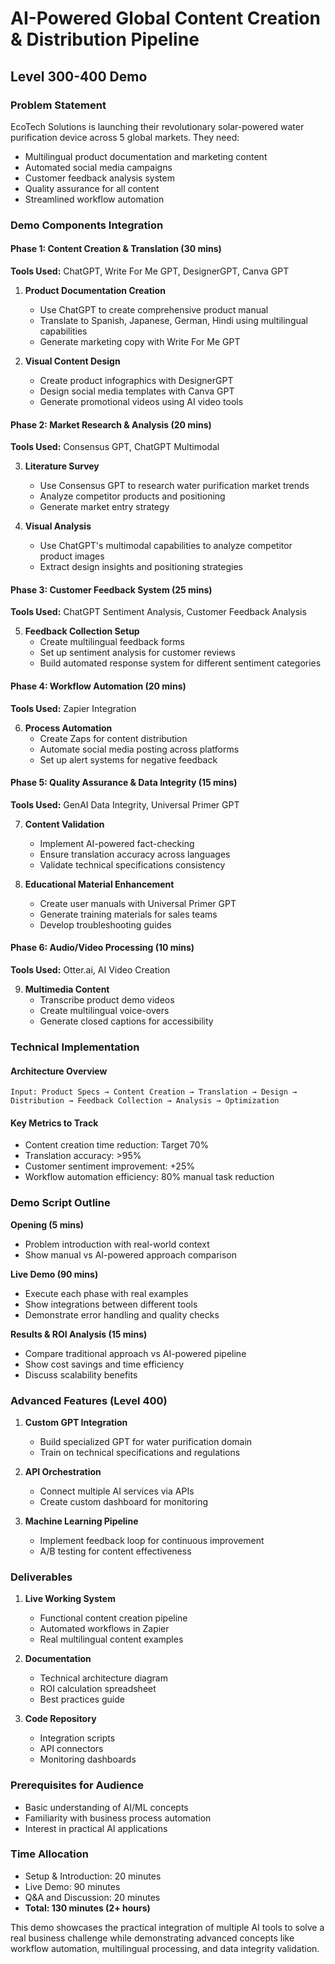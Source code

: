 # AI-Powered Global Content Creation & Distribution Pipeline
## Level 300-400 Demo

### Problem Statement
EcoTech Solutions is launching their revolutionary solar-powered water purification device across 5 global markets. They need:
- Multilingual product documentation and marketing content
- Automated social media campaigns
- Customer feedback analysis system
- Quality assurance for all content
- Streamlined workflow automation

### Demo Components Integration

#### Phase 1: Content Creation & Translation (30 mins)
**Tools Used:** ChatGPT, Write For Me GPT, DesignerGPT, Canva GPT

1. **Product Documentation Creation**
   - Use ChatGPT to create comprehensive product manual
   - Translate to Spanish, Japanese, German, Hindi using multilingual capabilities
   - Generate marketing copy with Write For Me GPT

2. **Visual Content Design**
   - Create product infographics with DesignerGPT
   - Design social media templates with Canva GPT
   - Generate promotional videos using AI video tools

#### Phase 2: Market Research & Analysis (20 mins)
**Tools Used:** Consensus GPT, ChatGPT Multimodal

3. **Literature Survey**
   - Use Consensus GPT to research water purification market trends
   - Analyze competitor products and positioning
   - Generate market entry strategy

4. **Visual Analysis**
   - Use ChatGPT's multimodal capabilities to analyze competitor product images
   - Extract design insights and positioning strategies

#### Phase 3: Customer Feedback System (25 mins)
**Tools Used:** ChatGPT Sentiment Analysis, Customer Feedback Analysis

5. **Feedback Collection Setup**
   - Create multilingual feedback forms
   - Set up sentiment analysis for customer reviews
   - Build automated response system for different sentiment categories

#### Phase 4: Workflow Automation (20 mins)
**Tools Used:** Zapier Integration

6. **Process Automation**
   - Create Zaps for content distribution
   - Automate social media posting across platforms
   - Set up alert systems for negative feedback

#### Phase 5: Quality Assurance & Data Integrity (15 mins)
**Tools Used:** GenAI Data Integrity, Universal Primer GPT

7. **Content Validation**
   - Implement AI-powered fact-checking
   - Ensure translation accuracy across languages
   - Validate technical specifications consistency

8. **Educational Material Enhancement**
   - Create user manuals with Universal Primer GPT
   - Generate training materials for sales teams
   - Develop troubleshooting guides

#### Phase 6: Audio/Video Processing (10 mins)
**Tools Used:** Otter.ai, AI Video Creation

9. **Multimedia Content**
   - Transcribe product demo videos
   - Create multilingual voice-overs
   - Generate closed captions for accessibility

### Technical Implementation

#### Architecture Overview
```
Input: Product Specs → Content Creation → Translation → Design → 
Distribution → Feedback Collection → Analysis → Optimization
```

#### Key Metrics to Track
- Content creation time reduction: Target 70%
- Translation accuracy: >95%
- Customer sentiment improvement: +25%
- Workflow automation efficiency: 80% manual task reduction

### Demo Script Outline

**Opening (5 mins)**
- Problem introduction with real-world context
- Show manual vs AI-powered approach comparison

**Live Demo (90 mins)**
- Execute each phase with real examples
- Show integrations between different tools
- Demonstrate error handling and quality checks

**Results & ROI Analysis (15 mins)**
- Compare traditional approach vs AI-powered pipeline
- Show cost savings and time efficiency
- Discuss scalability benefits

### Advanced Features (Level 400)

1. **Custom GPT Integration**
   - Build specialized GPT for water purification domain
   - Train on technical specifications and regulations

2. **API Orchestration**
   - Connect multiple AI services via APIs
   - Create custom dashboard for monitoring

3. **Machine Learning Pipeline**
   - Implement feedback loop for continuous improvement
   - A/B testing for content effectiveness

### Deliverables

1. **Live Working System**
   - Functional content creation pipeline
   - Automated workflows in Zapier
   - Real multilingual content examples

2. **Documentation**
   - Technical architecture diagram
   - ROI calculation spreadsheet
   - Best practices guide

3. **Code Repository**
   - Integration scripts
   - API connectors
   - Monitoring dashboards

### Prerequisites for Audience
- Basic understanding of AI/ML concepts
- Familiarity with business process automation
- Interest in practical AI applications

### Time Allocation
- Setup & Introduction: 20 minutes
- Live Demo: 90 minutes
- Q&A and Discussion: 20 minutes
- **Total: 130 minutes (2+ hours)**

This demo showcases the practical integration of multiple AI tools to solve a real business challenge while demonstrating advanced concepts like workflow automation, multilingual processing, and data integrity validation.

